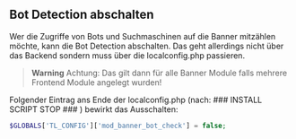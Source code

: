 ## Bot Detection abschalten

Wer die Zugriffe von Bots und Suchmaschinen auf die Banner mitzählen möchte,
kann die Bot Detection abschalten. Das geht allerdings nicht über das Backend
sondern muss über die localconfig.php passieren.

> **Warning** Achtung: Das gilt dann für alle Banner Module falls mehrere Frontend Module angelegt wurden!

Folgender Eintrag ans Ende der localconfig.php (nach: ### INSTALL SCRIPT STOP ### )
bewirkt das Ausschalten:

```php
$GLOBALS['TL_CONFIG']['mod_banner_bot_check'] = false;
```

